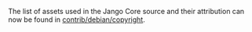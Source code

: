 The list of assets used in the Jango Core source and their attribution can now be found in [contrib/debian/copyright](../contrib/debian/copyright).
